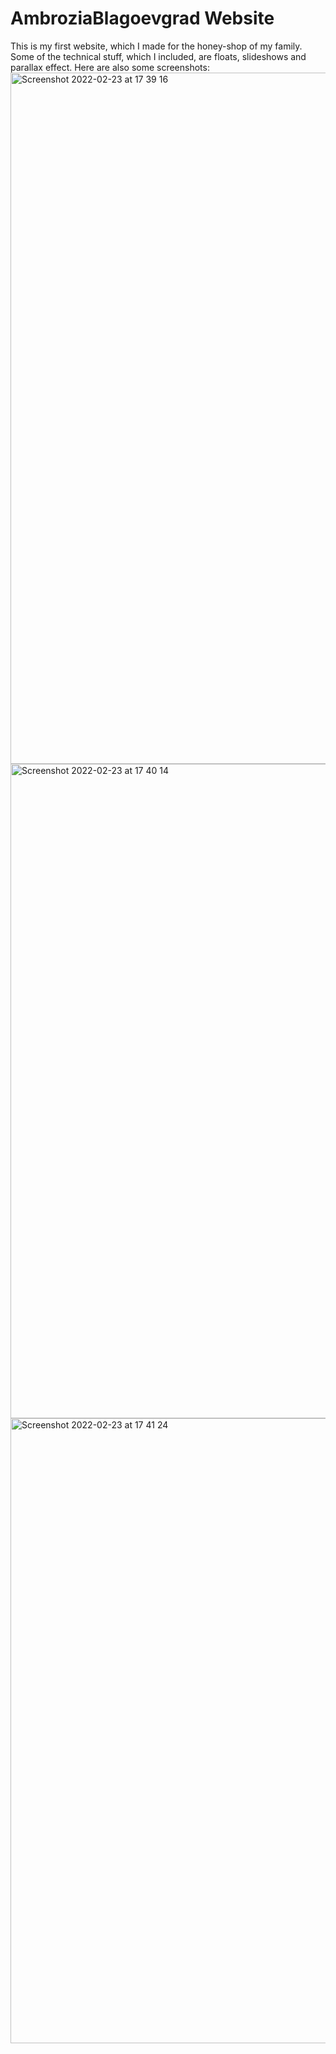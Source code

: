 # AmbroziaBlagoevgrad Website
This is my first website, which I made for the honey-shop of my family. Some of the technical stuff, which I included, are floats, slideshows and parallax effect. 
Here are also some screenshots:
<img width="1106" alt="Screenshot 2022-02-23 at 17 39 16" src="https://user-images.githubusercontent.com/92947262/155357660-0b943fbe-fc15-41bf-a97e-5d23e0a64f1f.png">
<img width="1047" alt="Screenshot 2022-02-23 at 17 40 14" src="https://user-images.githubusercontent.com/92947262/155357680-1f3a5263-fe49-44cb-b14d-ed20ade4bfe3.png">
<img width="1000" alt="Screenshot 2022-02-23 at 17 41 24" src="https://user-images.githubusercontent.com/92947262/155357696-8d1b63ec-f149-436a-8910-a893e1ef302a.png">
